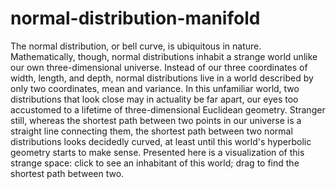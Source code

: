 # normal-distribution-manifold

The normal distribution, or bell curve, is ubiquitous in nature. Mathematically, though, normal distributions inhabit a strange world unlike our own three-dimensional universe. Instead of our three coordinates of width, length, and depth, normal distributions live in a world described by only two coordinates, mean and variance. In this unfamiliar world, two distributions that look close may in actuality be far apart, our eyes too accustomed to a lifetime of three-dimensional Euclidean geometry. Stranger still, whereas the shortest path between two points in our universe is a straight line connecting them, the shortest path between two normal distributions looks decidedly curved, at least until this world's hyperbolic geometry starts to make sense. Presented here is a visualization of this strange space: click to see an inhabitant of this world; drag to find the shortest path between two.

